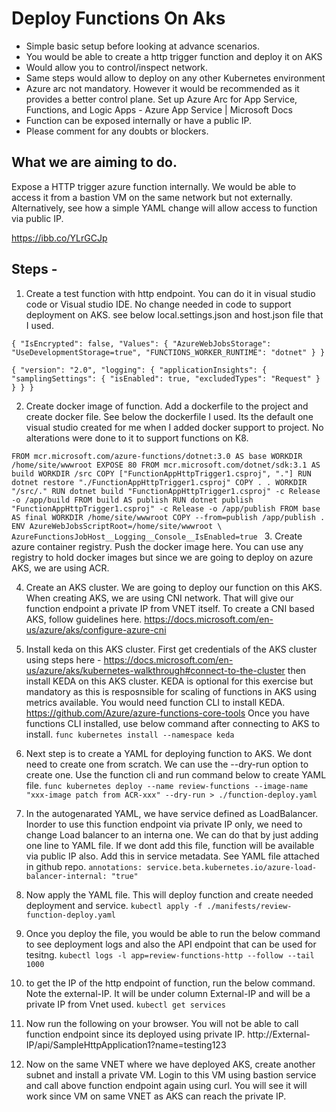 # Deploy Functions On Aks 

- Simple basic setup before looking at advance scenarios. 
- You would be able to create a http trigger function and deploy it on AKS
- Would allow you to control/inspect network.
- Same steps would allow to deploy on any other Kubernetes environment
- Azure arc not mandatory. However it would be recommended as it provides a better control plane. Set up Azure Arc for App Service, Functions, and Logic Apps - Azure App Service | Microsoft Docs
- Function can be exposed internally or have a public IP.
- Please comment for any doubts or blockers.

## What we are aiming to do.
Expose a HTTP trigger azure function internally. We would be able to access it from a bastion VM on the same network but not externally.
Alternatively, see how a simple YAML change will allow access to function via public IP.

https://ibb.co/YLrGCJp

## Steps -
1. Create a test function with http endpoint.  You can do it in visual studio code or Visual studio IDE. No change needed in code to support deployment on AKS. see below local.settings.json and host.json file that I used.

`{
    "IsEncrypted": false,
    "Values": {
        "AzureWebJobsStorage": "UseDevelopmentStorage=true",
        "FUNCTIONS_WORKER_RUNTIME": "dotnet"
    }
}`

`{
    "version": "2.0",
    "logging": {
        "applicationInsights": {
            "samplingSettings": {
                "isEnabled": true,
                "excludedTypes": "Request"
            }
        }
    }
}`

2. Create docker image of function. Add a dockerfile to the project and create docker file. See below the dockerfile I used. Its the default one visual studio created for me when I added docker support to project. No alterations were done to it to support functions on K8.

`FROM mcr.microsoft.com/azure-functions/dotnet:3.0 AS base
WORKDIR /home/site/wwwroot
EXPOSE 80
FROM mcr.microsoft.com/dotnet/sdk:3.1 AS build
WORKDIR /src
COPY ["FunctionAppHttpTrigger1.csproj", "."]
RUN dotnet restore "./FunctionAppHttpTrigger1.csproj"
COPY . .
WORKDIR "/src/."
RUN dotnet build "FunctionAppHttpTrigger1.csproj" -c Release -o /app/build
FROM build AS publish
RUN dotnet publish "FunctionAppHttpTrigger1.csproj" -c Release -o /app/publish
FROM base AS final
WORKDIR /home/site/wwwroot
COPY --from=publish /app/publish .
ENV AzureWebJobsScriptRoot=/home/site/wwwroot \
       AzureFunctionsJobHost__Logging__Console__IsEnabled=true
`
3. Create azure container registry. Push the docker image here. You can use any registry to hold docker images but since we are going to deploy on azure AKS, we are using ACR.

4. Create an AKS cluster. We are going to deploy our function on this AKS. When creating AKS, we are using CNI network. That will give our function endpoint a private IP from VNET itself. To create a CNI based AKS, follow guidelines here. https://docs.microsoft.com/en-us/azure/aks/configure-azure-cni

5. Install keda on this AKS cluster. First get credentials of the AKS cluster using steps here - https://docs.microsoft.com/en-us/azure/aks/kubernetes-walkthrough#connect-to-the-cluster 
then install KEDA on this AKS cluster. KEDA is optional for this exercise but mandatory as this is resposnsible for scaling of functions in AKS using metrics available. You would need function CLI to install KEDA. https://github.com/Azure/azure-functions-core-tools
Once you have functions CLI installed, use below command after connecting to AKS to install.
`func kubernetes install --namespace keda
`

6. Next step is to create a YAML for deploying function to AKS. We dont need to create one from scratch. We can use the --dry-run option to create one. Use the function cli and run command below to create YAML file. 
`func kubernetes deploy --name review-functions --image-name "xxx-image patch from ACR-xxx" --dry-run > ./function-deploy.yaml
`
7. In the autogenarated YAML, we have service defined as LoadBalancer. Inorder to use this function endpoint via private IP only, we need to change Load balancer to an interna one. We can do that by just adding one line to YAML file. If we dont add this file, function will be available via public IP also. Add this in service metadata. See YAML file attached in github repo.
`annotations:
  service.beta.kubernetes.io/azure-load-balancer-internal: "true"
`

8. Now apply the YAML file. This will deploy function and create needed deployment and  service. 
`kubectl apply -f ./manifests/review-function-deploy.yaml
`

9. Once you deploy the file, you would be able to run the below command to see deployment logs and also the API endpoint that can be used for tesitng. 
`kubectl logs -l app=review-functions-http --follow --tail 1000`

10. to get the IP of the http endpoint of function, run the below command. Note the external-IP. It will be under column External-IP and will be a private IP from Vnet used.
`kubectl get services`

11. Now run the following on your browser. You will not be able to call function endpoint since its deployed using private IP. 
http://External-IP/api/SampleHttpApplication1?name=testing123

12. Now on the same VNET where we have deployed AKS, create another subnet and install a private VM. Login to this VM using bastion service and call above function endpoint again using curl. You will see it will work since VM on same VNET as AKS can reach the private IP.

